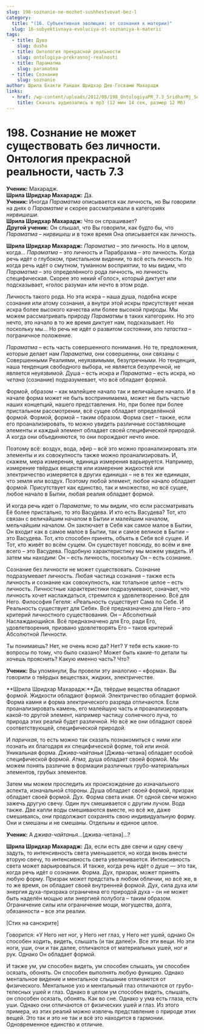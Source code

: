 ```yaml
---
slug: 198-soznanie-ne-mozhet-sushhestvovat-bez-l
category:
  title: "(16. Субъективная эволюция: от сознания к материи)"
  slug: 16-subyektivnaya-evoluciya-ot-soznaniya-k-materii
tags:
  - title: Душа
    slug: dusha
  - title: Онтология прекрасной реальности
    slug: ontologiya-prekrasnoj-realnosti
  - title: Параматма
    slug: paramatma
  - title: Сознание
    slug: soznanie
author: Шрила Бхакти Ракшак Шридхар Дев-Госвами Махарадж
links:
  - href: /wp-content/uploads/2012/08/198_OntologiyaPR_7.3_SridharMj_Soznaniye_ne_mojet_suwestvovat_bez_lichnosti.mp3
    title: Скачать аудиозапись в mp3 (12 мин 14 сек, размер 12 Мб)
---
```


# 198. Сознание не может существовать без личности. Онтология прекрасной реальности, часть 7.3

**Ученик:** Махарадж.\
**Шрила Шридхар Махарадж:** Да.\
**Ученик:** Иногда *Параматма* описывается как личность, но Вы говорили на днях о *Параматме* и скорее рассматривали в категориях *нирвишеши*.\
**Шрила Шридхар Махарадж:** Что он спрашивает?\
**Другой ученик:** Он слышал, что Вы говорили, как будто бы, что *Параматма* – *нирвишеш* и в тоже время Она описывается как личность.

**Шрила Шридхар Махарадж:** *Параматма* – это личность. Но в целом, когда… *Параматма* – это личность и Парабрахма – это личность. Когда речь идёт о глубоком, пристальном видении, то всё есть личность. Но когда речь идёт о смутном, туманном восприятии, то мы видим, что *Параматма* – это определённого рода личность, но личность специфическая. Скорее это некий «Голос», который диктует или подсказывает, «голос разума» или нечто в этом роде.

Личность такого рода. Но эта искра – наша душа, подобна искре сознания или атому сознания, а внутри этой искры присутствует некая искра более высокого качества или более высокой природы. Мы можем рассматривать природу *Параматмы* в таких категориях. Но это нечто, это начало в то же время диктует нам, подсказывает. Но поскольку мы… Но речь не идёт о развитом состоянии, это *татастха* – пограничное положение.

*Параматма* – есть часть совершенного понимания. Но те, предложения, которые делает нам *Параматма*, они совершенны, они связаны с Совершенными Реалиями, неуязвимыми, безупречными. Но тенденция, наша тенденция свободного выбора, не является безупречной, не является неуязвимой. Душа – есть искра и *Параматма* – есть искра, но *четана* (сознание) подразумевает, что всё обладает формой.

Формой, образом – как малейшее начало так и величайшее начало. И в начале форма может не быть воспринимаема, может не быть частью наших концепций, нашего представления. Но, при более при более пристальном рассмотрении, всё сущее обладает определённой формой. Формой, формой – таким образом. Форма свет – также, если его проанализировать, то можно увидеть различные составляющие элементы и каждый элемент обладает своей специфической природой. А когда они объединяются, то они порождают нечто иное.

Поэтому всё: воздух, вода, эфир – всё это можно проанализировать эти элементы и их совокупность также можно проанализировать. И, скажем, мера измерения, единица измерения варьируется. Например, измерение твёрдых веществ или измерение жидкостей или электричество измеряется в других единицах – не в тех же единицах, что земля или воздух. Поэтому любой элемент, любое начало обладает формой. Присутствует как единство, так и множество, но всё сущее, любое начало в Бытии, любая реалия обладает формой.

И когда речь идет о *Параматме*, то мы видим, что если рассматривать Её более пристально, то это Васудева. И кто есть Васудева? Тот, кто связан с величайшим началом в Бытии и малейшим началом, мельчайшим началом. Он заключает в Себя как самое малое в Бытии, Он входит как в самое малое в Бытии, так и самое великое в Бытии – это Васудева. Тот, кто способен принять, объять в Себя всё сущее. И Тот, кто живёт во всём сущем. Он существует повсюду, во всём и вне всего – это Васудева. Подобную характеристику мы можем увидеть. И затем мы находим: Он – есть личность, поскольку Он – есть сознание.

Сознание без личности не может существовать. Сознание подразумевает личность. Любая частица сознания – также есть личность и сознание как совокупность, как тотальное целое – есть личность. Личностные характеристики подразумевают, означает, что личность хочет наслаждаться, стремится к удовлетворению. Всё для Него. Философия Гегеля: «Реальность существует Сама по Себе. И Реальность существует для Себя». Всё предназначено для Него – это критерий личностного существования. Он – Абсолютный Наслаждающийся. Всё предназначено для Его, ради Его, удовлетворения, призвано удовлетворять Его – таков критерий Абсолютной Личности.

Ты понимаешь? Нет, не очень ясно да? Нет? У тебя есть какие-то вопросы по тому, что было сказано? Может быть какие-то детали ты хочешь прояснить? Какую именно часть? Что?

**Ученик:** Вы упомянули, Вы провели эту аналогию – «форма». Вы говорили о твёрдых веществах, жидких, электричестве.

**Шрила Шридхар Махарадж:**Да, твёрдые вещества обладают формой. Жидкости обладают формой. Электричество обладает формой. Форма камня и форма электрического разряда отличаются. Если проанализировать камень, его малейшую часть и проанализировать какой-то другой элемент, например частицу солнечного луча, то природа этих реалий будет различной. Но всё же они обладают своей соответствующей, специфической природой.

И *паричхая*, то есть можно так сказать познакомиться с ними или познать их благодаря их специфической форме, той или иной. Уникальная форма. *Джива-чайтанья* [Джива-четана] обладает особой специфической формой. *Атма,* душа обладает своей формой. Мы можем понять различие в формации различных грубо-материальных элементов, грубых элементов.

Затем мы можем проследить их происхождение до изначального аспекта, изначальной стороны. Душа обладает своей формой, призрак обладает своей формой. Дух. Форма света иная. От одной свечи можно зажечь другую свечу. Один луч смешивается с другим лучом. Вода также. Две капли воды смешиваются вместе, но всё же, даже смешиваясь, они продолжают сохранять свою индивидуальную форму. Они и смешаны и не смешаны. Отдельны и единое целое.

**Ученик:** А *джива-чайтанья…*[джива-четана]…?

**Шрила Шридхар Махарадж:** Да, если есть две свечи и одну свечу задуть, то интенсивность света уменьшается, но когда вновь внести вторую свечу, то интенсивность света увеличивается. Интенсивность света может варьироваться. И также, когда речь идёт о душе — это так, когда речь идёт о сознании. Форма. Дух, призрак, может принять любую форму. Призрак может предстать в любом обличии, но всё же, в то же время, он обладает своей внутренней формой. Дух, сила духа или энергия духа-призрака ограничена его природой духа – он не может быть наделён мощью или энергией полубога – таким образом. Ограничение силы или ограничение мощи, могущества, долга, обязанности – все эти реалии.

[Стих на санскрите]

Говорится: «У Него нет ног, у Него нет глаз, у Него нет ушей, однако Он способен ходить, видеть, слышать (и так далее)». Все эти вещи. Но эти ноги, уши, очи и так далее, отличаются от материальных ушей, ног и рук. Однако Он обладает формой.

И также ум, ум способен видеть, ум способен слышать, ум способен осязать, обонять. Он способен выполнять любую функцию. Однако ментальное видение и ментальное слышание отличаются от физического. Ментальное ухо и ментальный глаз отличаются от грубо-телесных ушей и глаз. Однако в целом ум способен видеть, слышать, он способен осязать, обонять. Как во сне. Однако у ума есть глаза, есть уши. Однако они отличаются от физических ушей и глаз. Из этого примера, из этих реалий можно извлечь представление о природе этих вещей. Это так и это не так и всё это находится в гармонии. Одновременное единство и отличие.


